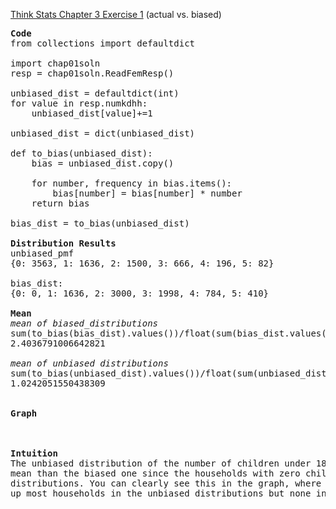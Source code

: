 [Think Stats Chapter 3 Exercise 1](http://greenteapress.com/thinkstats2/html/thinkstats2004.html#toc31) (actual vs. biased)

<pre>
<b>Code </b>
from collections import defaultdict

import chap01soln
resp = chap01soln.ReadFemResp()

unbiased_dist = defaultdict(int)
for value in resp.numkdhh:
    unbiased_dist[value]+=1
    
unbiased_dist = dict(unbiased_dist)

def to_bias(unbiased_dist):
    bias = unbiased_dist.copy()
    
    for number, frequency in bias.items():
        bias[number] = bias[number] * number
    return bias
    
bias_dist = to_bias(unbiased_dist)

<b>Distribution Results</b>
unbiased_pmf
{0: 3563, 1: 1636, 2: 1500, 3: 666, 4: 196, 5: 82}

bias_dist:
{0: 0, 1: 1636, 2: 3000, 3: 1998, 4: 784, 5: 410}

<b>Mean</b>
<i>mean of biased_distributions</i>
sum(to_bias(bias_dist).values())/float(sum(bias_dist.values()))
2.4036791006642821

<i>mean of unbiased distributions</i>
sum(to_bias(unbiased_dist).values())/float(sum(unbiased_dist.values()))
1.0242051550438309


<b>Graph </b>



<b>Intuition </b>
The unbiased distribution of the number of children under 18 in a household has a lower 
mean than the biased one since the households with zero children and ignored in the biased
distributions. You can clearly see this in the graph, where household with no children make 
up most households in the unbiased distributions but none in the biased ones. 

</pre>
